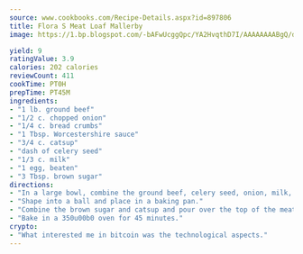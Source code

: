 ```yaml
---
source: www.cookbooks.com/Recipe-Details.aspx?id=897806
title: Flora S Meat Loaf Mallerby
image: https://1.bp.blogspot.com/-bAFwUcggQpc/YA2HvqthD7I/AAAAAAAABgQ/dGGityjUeSk5WIgvhJroHVt7XYoXF2qygCLcBGAsYHQ/s320/10.png

yield: 9
ratingValue: 3.9
calories: 202 calories
reviewCount: 411
cookTime: PT0H
prepTime: PT45M
ingredients:
- "1 lb. ground beef"
- "1/2 c. chopped onion"
- "1/4 c. bread crumbs"
- "1 Tbsp. Worcestershire sauce"
- "3/4 c. catsup"
- "dash of celery seed"
- "1/3 c. milk"
- "1 egg, beaten"
- "3 Tbsp. brown sugar"
directions:
- "In a large bowl, combine the ground beef, celery seed, onion, milk, bread crumbs, egg and Worcestershire sauce."
- "Shape into a ball and place in a baking pan."
- "Combine the brown sugar and catsup and pour over the top of the meat loaf."
- "Bake in a 350u00b0 oven for 45 minutes."
crypto:
- "What interested me in bitcoin was the technological aspects."
---
```

